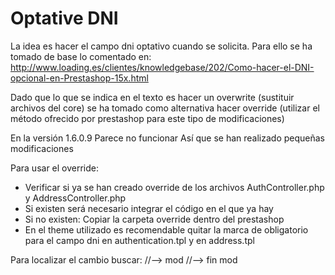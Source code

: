 # Optative DNI

La idea es hacer el campo dni optativo cuando se solicita.
Para ello se ha tomado de base lo comentado en:
http://www.loading.es/clientes/knowledgebase/202/Como-hacer-el-DNI-opcional-en-Prestashop-15x.html

Dado que lo que se indica en el texto es hacer un overwrite (sustituir archivos del core) 
se ha tomado como alternativa hacer override (utilizar el método ofrecido por prestashop para este tipo de
modificaciones)

En la versión 1.6.0.9 Parece no funcionar 
Así que se han realizado pequeñas modificaciones

Para usar el override:

* Verificar si ya se han creado override de los archivos AuthController.php y AddressController.php
* Si existen será necesario integrar el código en el que ya hay
* Si no existen: Copiar la carpeta override dentro del prestashop
* En el theme utilizado es recomendable quitar la marca de obligatorio para el campo dni en authentication.tpl y en address.tpl

Para localizar el cambio buscar: 
//--> mod
//--> fin mod